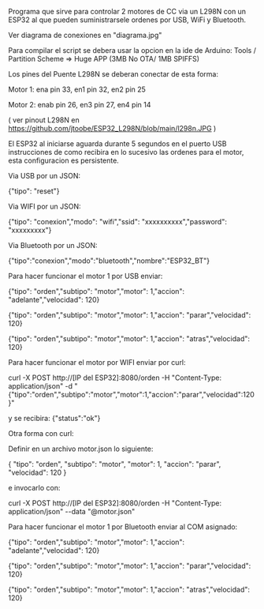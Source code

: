 Programa que sirve para controlar 2 motores de CC via un L298N con un ESP32 al que pueden suministrarsele ordenes por USB, WiFi y Bluetooth.

Ver diagrama de conexiones en "diagrama.jpg"

Para compilar el script se debera usar la opcion en la ide de Arduino: Tools / Partition Scheme => Huge APP (3MB No OTA/ 1MB SPIFFS)

Los pines del Puente L298N se deberan conectar de esta forma:

Motor 1: ena pin 33, en1 pin 32, en2 pin 25

Motor 2: enab pin 26, en3 pin 27, en4 pin 14

( ver pinout L298N en https://github.com/jtoobe/ESP32_L298N/blob/main/l298n.JPG )

El ESP32 al iniciarse aguarda durante 5 segundos en el puerto USB instrucciones de como recibira en lo sucesivo las ordenes para el motor, esta configuracion es persistente.


Via USB por un JSON:

{"tipo": "reset"}

Via WIFI por un JSON:

{"tipo": "conexion","modo": "wifi","ssid": "xxxxxxxxxx","password": "xxxxxxxxx"}

Via Bluetooth por un JSON:

{"tipo":"conexion","modo":"bluetooth","nombre":"ESP32_BT"}


Para hacer funcionar el motor 1 por USB enviar:

{"tipo": "orden","subtipo": "motor","motor": 1,"accion": "adelante","velocidad": 120}

{"tipo": "orden","subtipo": "motor","motor": 1,"accion": "parar","velocidad": 120}

{"tipo": "orden","subtipo": "motor","motor": 1,"accion": "atras","velocidad": 120}

Para hacer funcionar el motor por WIFI enviar por curl:

curl -X POST http://[IP del ESP32]:8080/orden -H "Content-Type: application/json" -d "{\"tipo\":\"orden\",\"subtipo\":\"motor\",\"motor\":1,\"accion\":\"parar\",\"velocidad\":120}"

y se recibira: {"status":"ok"}

Otra forma con curl:

Definir en un archivo motor.json lo siguiente:

{
  "tipo": "orden",
  "subtipo": "motor",
  "motor": 1,
  "accion": "parar",
  "velocidad": 120
}

e invocarlo con:

curl -X POST http://[IP del ESP32]:8080/orden -H "Content-Type: application/json" --data "@motor.json"

Para hacer funcionar el motor 1 por Bluetooth enviar al COM asignado:

{"tipo": "orden","subtipo": "motor","motor": 1,"accion": "adelante","velocidad": 120}

{"tipo": "orden","subtipo": "motor","motor": 1,"accion": "parar","velocidad": 120}

{"tipo": "orden","subtipo": "motor","motor": 1,"accion": "atras","velocidad": 120}
